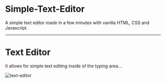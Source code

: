 # Simple-Text-Editor
A simple text editor made in a few minutes with vanilla HTML, CSS and Javascript.

<hr>

<h1>Text Editor</h1>

<p>It allows for simple text editing inside of the typing area...</p>

![text-editor](https://github.com/user-attachments/assets/966f47e9-ed21-4dc1-bf15-c892b5edc0b3)
